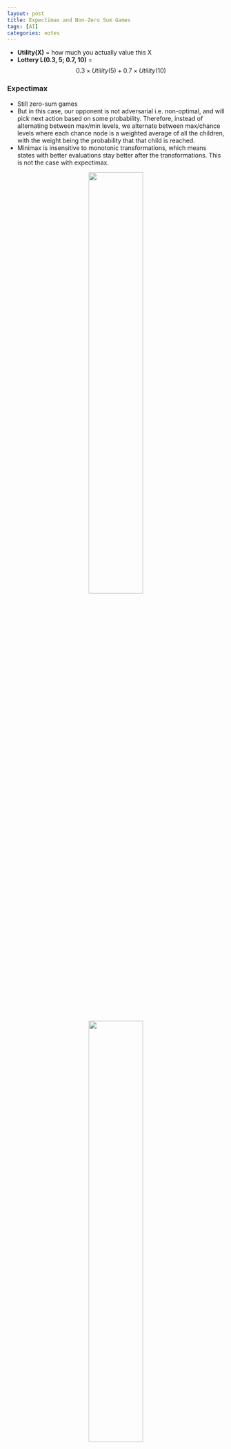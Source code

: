 ```yaml
---
layout: post
title: Expectimax and Non-Zero Sum Games
tags: [AI]
categories: notes
---
```

- **Utility(X)** = how much you actually value this X
- **Lottery L(0.3, 5; 0.7, 10)** = $$0.3\times{Utility(5)} + 0.7\times{Utility(10)}$$

### Expectimax
- Still zero-sum games
- But in this case, our opponent is not adversarial i.e. non-optimal, and will pick next action based on some probability. Therefore, instead of alternating between max/min levels, we alternate between max/chance levels where each chance node is a weighted average of all the children, with the weight being the probability that that child is reached.
- Minimax is insensitive to monotonic transformations, which means states with better evaluations stay better after the transformations. This is not the case with expectimax.
<p align="center">
    <img src="../../img/post-img/reinforcement/non-adversarial/1.png" height="50%" width="50%">
</p>
<p align="center">
    <img src="../../img/post-img/reinforcement/non-adversarial/2.png" height="50%" width="50%">
</p>
- This model renders the Alpha-Beta pruning useless
- Minimax is too pessimitic and is worst when the world is random, while expectimax is too optimistic, thus worst when the world is adversarial.


### Expectiminimax
- Seen in games such as Backgammon where the environment can be seen as another player.
- Combines Minimax and Expectimax

### Non-Zero Sum Games
- Cooperation might emerge 
- Terminals are in tuple form.
- Similar to Expectimax, the Alpha Beta pruning does not apply here.